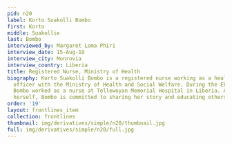 ```yaml
---
pid: n20
label: Korto Suakolli Bombo
first: Korto
middle: Suakollie
last: Bombo
interviewed_by: Margaret Loma Phiri
interview_date: 15-Aug-19
interview_city: Monrovia
interview_country: Liberia
title: Registered Nurse, Ministry of Health
biography: Korto Suakolli Bombo is a registered nurse working as a health promotion
  officer with the Ministry of Health and Social Welfare. During the Ebola epidemic,
  Bombo worked as a nurse at Tellewoyan Memorial Hospital in Liberia. An Ebola survivor
  herself, Bombo is committed to sharing her story and educating others.
order: '19'
layout: frontlines_item
collection: frontlines
thumbnail: img/derivatives/simple/n20/thumbnail.jpg
full: img/derivatives/simple/n20/full.jpg
---
```

